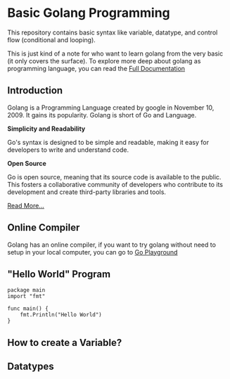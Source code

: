 # Basic Golang Programming

This repository contains basic syntax like variable, datatype, and control flow (conditional and looping). 

This is just kind of a note for who want to learn golang from the very basic (it only covers the surface). To explore more deep about golang as programming language, you can read the [Full Documentation](https://go.dev/doc/)

## Introduction

Golang is a Programming Language created by google in November 10, 2009. It gains its popularity. Golang is short of Go and Language.


**Simplicity and Readability**

Go's syntax is designed to be simple and readable, making it easy for developers to write and understand code.

**Open Source** 

Go is open source, meaning that its source code is available to the public. This fosters a collaborative community of developers who contribute to its development and create third-party libraries and tools.

[Read More...](https://codilime.com/blog/what-is-go-language/#:~:text=A%20short%20history%20of%20the%20Go%20language&text=That%27s%20why%20on%20September%2021,a%20public%20open%20source%20project.)

## Online Compiler

Golang has an online compiler, if you want to try golang without need to setup in your local computer, you can go to [Go Playground](https://go.dev/play/)

## "Hello World" Program

```main
package main
import "fmt"

func main() {
    fmt.Println("Hello World")
}
```

## How to create a Variable?

## Datatypes

